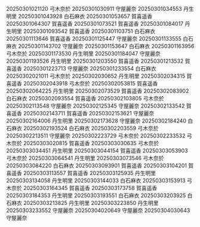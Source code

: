 20250301021120 弓木奈於
20250301030911 守屋麗奈
20250301034553 丹生明里
20250301043928 白石麻衣
20250301053657 賀喜遥香
20250301064307 賀喜遥香
20250301073521 賀喜遥香
20250301084017 丹生明里
20250301093542 賀喜遥香
20250301103751 白石麻衣
20250301113646 賀喜遥香
20250301125447 守屋麗奈
20250301133555 白石麻衣
20250301143702 守屋麗奈
20250301153647 白石麻衣
20250301163956 弓木奈於
20250301173530 丹生明里
20250301184047 守屋麗奈
20250301193526 丹生明里
20250301203550 賀喜遥香
20250301213532 賀喜遥香
20250301223713 守屋麗奈
20250301233554 白石麻衣
20250302021011 弓木奈於
20250302030652 丹生明里
20250302034315 賀喜遥香
20250302043918 弓木奈於
20250302053815 賀喜遥香
20250302064225 丹生明里
20250302073529 賀喜遥香
20250302083902 白石麻衣
20250302093554 賀喜遥香
20250302103805 弓木奈於
20250302113548 守屋麗奈
20250302125345 守屋麗奈
20250302133542 賀喜遥香
20250302143711 賀喜遥香
20250302153621 守屋麗奈
20250302164006 丹生明里
20250302173628 守屋麗奈
20250302184240 白石麻衣
20250302193524 白石麻衣
20250302203559 弓木奈於
20250302213511 守屋麗奈
20250302223729 弓木奈於
20250302233532 弓木奈於
20250303020815 賀喜遥香
20250303030635 弓木奈於
20250303034451 丹生明里
20250303044154 賀喜遥香
20250303053903 弓木奈於
20250303064541 丹生明里
20250303073546 弓木奈於
20250303084220 白石麻衣
20250303093901 賀喜遥香
20250303104201 賀喜遥香
20250303113557 賀喜遥香
20250303125935 丹生明里
20250303134058 丹生明里
20250303144033 白石麻衣
20250303153913 弓木奈於
20250303164345 賀喜遥香
20250303173758 賀喜遥香
20250303184353 丹生明里
20250303193551 白石麻衣
20250303203925 白石麻衣
20250303213825 丹生明里
20250303223850 丹生明里
20250303233552 守屋麗奈
20250304020649 守屋麗奈
20250304030643 守屋麗奈
